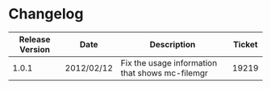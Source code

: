 Changelog
=========

|Release Version|Date|Description|Ticket|
|---------------|----|-----------|------|
|1.0.1|2012/02/12|Fix the usage information that shows mc-filemgr|19219|
